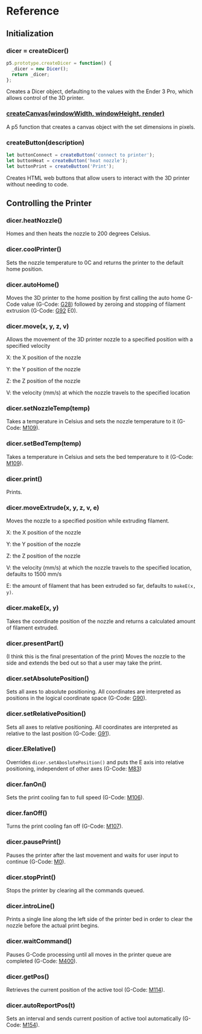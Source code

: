 # Reference

## Initialization 

### dicer = createDicer()

```javascript
p5.prototype.createDicer = function() {
  _dicer = new Dicer();
  return _dicer;
};
```
Creates a Dicer object, defaulting to the values with the Ender 3 Pro, which allows control of the 3D printer.

### [createCanvas(windowWidth, windowHeight, render)](https://p5js.org/reference/#/p5/createCanvas)

A p5 function that creates a canvas object with the set dimensions in pixels.

### createButton(description)
```javascript
let buttonConnect = createButton('connect to printer');
let buttonHeat = createButton('heat nozzle');
let buttonPrint = createButton('Print');
```
Creates HTML web buttons that allow users to interact
with the 3D printer without needing to code.


## Controlling the Printer

### dicer.heatNozzle()

Homes and then heats the nozzle to 200 degrees Celsius.

### dicer.coolPrinter()

Sets the nozzle temperature to 0C and returns the printer to the default home position.

### dicer.autoHome()

Moves the 3D printer to the home position by first calling the auto home G-Code value (G-Code: [G28](https://marlinfw.org/docs/gcode/G028.html)) followed
by zeroing and stopping of filament extrusion (G-Code: [G92](https://marlinfw.org/docs/gcode/G092.html) E0).

### dicer.move(x, y, z, v)

Allows the movement of the 3D printer nozzle to a specified position with a specified velocity

X: the X position of the nozzle

Y: the Y position of the nozzle

Z: the Z position of the nozzle

V: the velocity (mm/s) at which the nozzle travels to the specified location

### dicer.setNozzleTemp(temp)

Takes a temperature in Celsius and sets the nozzle temperature to it (G-Code: [M109](https://marlinfw.org/docs/gcode/M109.html)).

### dicer.setBedTemp(temp)

Takes a temperature in Celsius and sets the bed temperature to it (G-Code: [M109](https://marlinfw.org/docs/gcode/M109.html)).

### dicer.print()

Prints.

### dicer.moveExtrude(x, y, z, v, e)

Moves the nozzle to a specified position while extruding filament.

X: the X position of the nozzle

Y: the Y position of the nozzle

Z: the Z position of the nozzle

V: the velocity (mm/s) at which the nozzle travels to the specified location, defaults to 1500 mm/s

E: the amount of filament that has been extruded so far, defaults to `makeE(x, y)`.

### dicer.makeE(x, y)

Takes the coordinate position of the nozzle and returns a calculated amount of filament extruded.

### dicer.presentPart()

(I think this is the final presentation of the print) Moves the nozzle to the side and extends the bed out so that a user may take the print.

### dicer.setAbsolutePosition()

Sets all axes to absolute positioning. All coordinates are interpreted as positions in the logical coordinate space (G-Code: [G90](https://marlinfw.org/docs/gcode/G090.html)).

### dicer.setRelativePosition()

Sets all axes to relative positioning. All coordinates are interpreted as relative to the last position (G-Code: [G91](https://marlinfw.org/docs/gcode/G091.html)).

### dicer.ERelative()

Overrides `dicer.setAboslutePosition()` and puts the E axis into relative positioning, independent of other axes (G-Code: [M83](https://marlinfw.org/docs/gcode/M083.html))

### dicer.fanOn()

Sets the print cooling fan to full speed (G-Code: [M106](https://marlinfw.org/docs/gcode/M106.html)).

### dicer.fanOff()

Turns the print cooling fan off (G-Code: [M107](https://marlinfw.org/docs/gcode/M107.html)).

### dicer.pausePrint()

Pauses the printer after the last movement and waits for user input to continue (G-Code: [M0](https://marlinfw.org/docs/gcode/M000-M001.html)).

### dicer.stopPrint()

Stops the printer by clearing all the commands queued.

### dicer.introLine()

Prints a single line along the left side of the printer bed in order to clear the nozzle before the actual print begins.

### dicer.waitCommand()

Pauses G-Code processing until all moves in the printer queue are completed (G-Code: [M400](https://marlinfw.org/docs/gcode/M400.html)).

### dicer.getPos()

Retrieves the current position of the active tool (G-Code: [M114](https://marlinfw.org/docs/gcode/M114.html)).

### dicer.autoReportPos(t)

Sets an interval and sends current position of active tool automatically (G-Code: [M154](https://marlinfw.org/docs/gcode/M154.html)).
